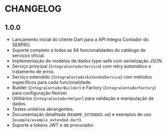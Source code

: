 # CHANGELOG

## 1.0.0

- Lançamento inicial do cliente Dart para a API Integra Contador do SERPRO.
- Suporte completo a todas as 84 funcionalidades do catálogo de serviços oficial.
- Implementação de modelos de dados type-safe com serialização JSON.
- Serviço principal (`IntegraContadorService`) com retry automático e tratamento de erros.
- Serviço estendido (`IntegraContadorExtendedService`) com métodos específicos para cada funcionalidade.
- Builder (`IntegraContadorBuilder`) e Factory (`IntegraContadorFactory`) para configuração flexível.
- Utilitários (`IntegraContadorHelper`) para validação e manipulação de dados.
- Testes unitários abrangentes.
- Documentação detalhada (`README_EXTENDED.md`) e exemplos de uso (`example/example_extended.dart`).
- Suporte a tokens JWT e de procurador.


